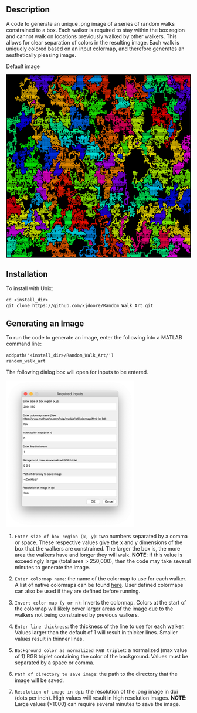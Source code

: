 ## Description ##
A code to generate an unique .png image of a series of random walks constrained to a box. 
Each walker is required to stay within the box region and cannot walk on locations 
previously walked by other walkers. This allows for clear separation of colors in the 
resulting image. Each walk is uniquely colored based on an input colormap, and therefore 
generates an aesthetically pleasing image. 


Default image

<img src="images/Random_walk_art.png" height=500/>

## Installation ##

To install with Unix:
```
cd <install_dir>
git clone https://github.com/kjdoore/Random_Walk_Art.git
```


## Generating an Image ##

To run the code to generate an image, enter the following into a MATLAB command line:
```
addpath('<install_dir>/Random_Walk_Art/')
random_walk_art
```

The following dialog box will open for inputs to be entered.

<img src="images/dialog_box.png" height=400/>

1. `Enter size of box region (x, y)`: two numbers separated by a comma or space. These 
respective values give the x and y dimensions of the box that the walkers are constrained. 
The larger the box is, the more area the walkers have and longer they will walk.
**NOTE**: If this value is exceedingly large (total area > 250,000), then the code may take 
several minutes to generate the image. 

2. `Enter colormap name`: the name of the colormap to use for each walker. A list of native
colormaps can be found [here](https://www.mathworks.com/help/matlab/ref/colormap.html). User
defined colormaps can also be used if they are defined before running.

3. `Invert color map (y or n)`: Inverts the colormap. Colors at the start of the colormap
will likely cover larger areas of the image due to the walkers not being constrained by
previous walkers.

4. `Enter line thickness`: the thickness of the line to use for each walker. Values larger
than the default of 1 will result in thicker lines. Smaller values result in thinner lines.

5. `Background color as normalized RGB triplet`: a normalized (max value of 1) RGB triplet
containing the color of the background. Values must be separated by a space or comma.

6. `Path of directory to save image`: the path to the directory that the image will be 
saved.

7. `Resolution of image in dpi`: the resolution of the .png image in dpi (dots per inch). 
High values will result in high resolution images. **NOTE**: Large values (>1000) can 
require several minutes to save the image.

